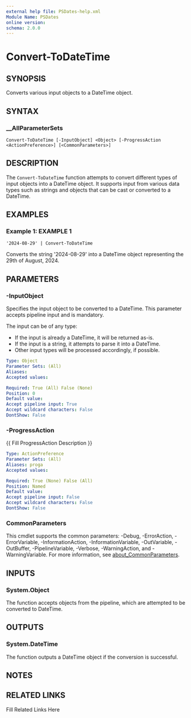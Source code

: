 ```yaml
---
external help file: PSDates-help.xml
Module Name: PSDates
online version: 
schema: 2.0.0
---
```


# Convert-ToDateTime

## SYNOPSIS

Converts various input objects to a DateTime object.

## SYNTAX

### __AllParameterSets

```
Convert-ToDateTime [-InputObject] <Object> [-ProgressAction <ActionPreference>] [<CommonParameters>]
```

## DESCRIPTION

The `Convert-ToDateTime` function attempts to convert different types of input objects into a DateTime object.
It supports input from various data types such as strings and objects that can be cast or converted to a DateTime.


## EXAMPLES

### Example 1: EXAMPLE 1

```
'2024-08-29' | Convert-ToDateTime
```

Converts the string '2024-08-29' into a DateTime object representing the 29th of August, 2024.






## PARAMETERS

### -InputObject

Specifies the input object to be converted to a DateTime.
This parameter accepts pipeline input and is mandatory.

The input can be of any type:
- If the input is already a DateTime, it will be returned as-is.
- If the input is a string, it attempts to parse it into a DateTime.
- Other input types will be processed accordingly, if possible.

```yaml
Type: Object
Parameter Sets: (All)
Aliases: 
Accepted values: 

Required: True (All) False (None)
Position: 0
Default value: 
Accept pipeline input: True
Accept wildcard characters: False
DontShow: False
```

### -ProgressAction

{{ Fill ProgressAction Description }}

```yaml
Type: ActionPreference
Parameter Sets: (All)
Aliases: proga
Accepted values: 

Required: True (None) False (All)
Position: Named
Default value: 
Accept pipeline input: False
Accept wildcard characters: False
DontShow: False
```


### CommonParameters

This cmdlet supports the common parameters: -Debug, -ErrorAction, -ErrorVariable, -InformationAction, -InformationVariable, -OutVariable, -OutBuffer, -PipelineVariable, -Verbose, -WarningAction, and -WarningVariable. For more information, see [about_CommonParameters](http://go.microsoft.com/fwlink/?LinkID=113216).

## INPUTS

### System.Object
The function accepts objects from the pipeline, which are attempted to be converted to DateTime.


## OUTPUTS

### System.DateTime
The function outputs a DateTime object if the conversion is successful.


## NOTES



## RELATED LINKS

Fill Related Links Here

